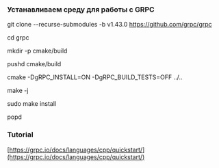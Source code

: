 

### Устанавливаем среду для работы с GRPC

git clone
--recurse-submodules -b v1.43.0 https://github.com/grpc/grpc

cd grpc

mkdir -p
cmake/build

pushd
cmake/build

cmake
-DgRPC_INSTALL=ON  -DgRPC_BUILD_TESTS=OFF
../..

make -j

sudo make
install

popd

### Tutorial

[https://grpc.io/docs/languages/cpp/quickstart/](https://grpc.io/docs/languages/cpp/quickstart/)
